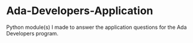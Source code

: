 # Ada-Developers-Application
Python module(s) I made to answer the application questions for the Ada Developers program.
